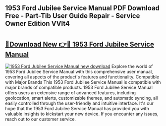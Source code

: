 ## 1953 Ford Jubilee Service Manual PDF Download Free - Part-Tib User Guide Repair - Service Owner Edition VVlt4

# <h2><a href="http://bc15533.oget.top/?id=1953+Ford+Jubilee+Service+Manual">🔗Download New 👉🔴 1953 Ford Jubilee Service Manual</a></h2>

[![1953 Ford Jubilee Service Manual new download](https://i.imgur.com/5g1atiW.png)](http://bc15533.oget.top/?id=1953+Ford+Jubilee+Service+Manual)
Explore the world of 1953 Ford Jubilee Service Manual with this comprehensive user manual, covering all aspects of the product's features and functionality. Compatible with Major Brands This 1953 Ford Jubilee Service Manual is compatible with major brands of compatible products. 1953 Ford Jubilee Service Manual offers users an extensive range of advanced features, including geolocation, smart alerts, customizable themes, and automatic syncing, all easily controlled through the user-friendly and intuitive interface. It's our hope that the 1953 Ford Jubilee Service Manual has provided you with valuable insights to kickstart your new device. If you encounter any issues, reach out to our customer service.
